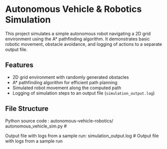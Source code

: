 
# Autonomous Vehicle & Robotics Simulation

This project simulates a simple autonomous robot navigating a 2D grid environment using the A* pathfinding algorithm. It demonstrates basic robotic movement, obstacle avoidance, and logging of actions to a separate output file.

## Features

- 2D grid environment with randomly generated obstacles
- A* pathfinding algorithm for efficient path planning
- Simulated robot movement along the computed path
- Logging of simulation steps to an output file (`simulation_output.log`)

## File Structure

Python source code :
autonomous-vehicle-robotics/ autonomous_vehicle_sim.py      # 

Output file with logs from a sample run:
simulation_output.log          # Output file with logs from a sample run 
